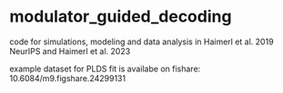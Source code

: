 # modulator_guided_decoding
code for simulations, modeling and data analysis in Haimerl et al. 2019 NeurIPS and Haimerl et al. 2023

example dataset for PLDS fit is availabe on fishare: 10.6084/m9.figshare.24299131
